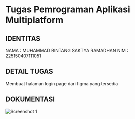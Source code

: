 
# Tugas Pemrograman Aplikasi Multiplatform

## IDENTITAS
 NAMA : MUHAMMAD BINTANG SAKTYA RAMADHAN
 NIM  : 225150407111051

## DETAIL TUGAS
 Membuat halaman login page dari figma yang tersedia

## DOKUMENTASI
![Screenshot 1](TUGAS%1/SCREENSHOT/Gambar.png)

